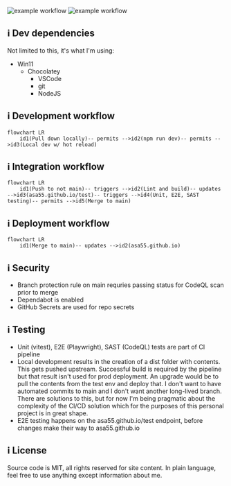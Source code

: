 ![example workflow](https://github.com/asa55/asa55.github.io/actions/workflows/continuous-integration.yml/badge.svg) ![example workflow](https://github.com/asa55/asa55.github.io/actions/workflows/continuous-deployment.yml/badge.svg)

## ℹ️ Dev dependencies

Not limited to this, it's what I'm using:

* Win11
  * Chocolatey
    * VSCode
    * git
    * NodeJS

## ℹ️ Development workflow

```mermaid
flowchart LR
    id1(Pull down locally)-- permits -->id2(npm run dev)-- permits -->id3(Local dev w/ hot reload)
```

## ℹ️ Integration workflow

```mermaid
flowchart LR
    id1(Push to not main)-- triggers -->id2(Lint and build)-- updates -->id3(asa55.github.io/test)-- triggers -->id4(Unit, E2E, SAST testing)-- permits -->id5(Merge to main)
```

## ℹ️ Deployment workflow

```mermaid
flowchart LR
    id1(Merge to main)-- updates -->id2(asa55.github.io)
```

## ℹ️ Security

* Branch protection rule on main requries passing status for CodeQL scan prior to merge
* Dependabot is enabled
* GitHub Secrets are used for repo secrets

## ℹ️ Testing

* Unit (vitest), E2E (Playwright), SAST (CodeQL) tests are part of CI pipeline
* Local development results in the creation of a dist folder with contents. This gets pushed upstream. Successful build is required by the pipeline but that result isn't used for prod deployment. An upgrade would be to pull the contents from the test env and deploy that. I don't want to have automated commits to main and I don't want another long-lived branch. There are solutions to this, but for now I'm being pragmatic about the complexity of the CI/CD solution which for the purposes of this personal project is in great shape.
* E2E testing happens on the asa55.github.io/test endpoint, before changes make their way to asa55.github.io

## ℹ️ License

Source code is MIT, all rights reserved for site content. In plain language, feel free to use anything except information about me.
